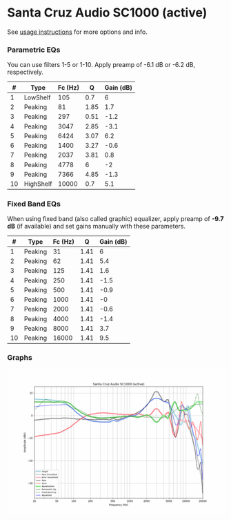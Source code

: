 # Santa Cruz Audio SC1000 (active)
See [usage instructions](https://github.com/jaakkopasanen/AutoEq#usage) for more options and info.

### Parametric EQs
You can use filters 1-5 or 1-10. Apply preamp of -6.1 dB or -6.2 dB, respectively.

|   # | Type      |   Fc (Hz) |    Q |   Gain (dB) |
|-----|-----------|-----------|------|-------------|
|   1 | LowShelf  |       105 | 0.7  |         6   |
|   2 | Peaking   |        81 | 1.85 |         1.7 |
|   3 | Peaking   |       297 | 0.51 |        -1.2 |
|   4 | Peaking   |      3047 | 2.85 |        -3.1 |
|   5 | Peaking   |      6424 | 3.07 |         6.2 |
|   6 | Peaking   |      1400 | 3.27 |        -0.6 |
|   7 | Peaking   |      2037 | 3.81 |         0.8 |
|   8 | Peaking   |      4778 | 6    |        -2   |
|   9 | Peaking   |      7366 | 4.85 |        -1.3 |
|  10 | HighShelf |     10000 | 0.7  |         5.1 |

### Fixed Band EQs
When using fixed band (also called graphic) equalizer, apply preamp of **-9.7 dB** (if available) and set gains manually with these parameters.

|   # | Type    |   Fc (Hz) |    Q |   Gain (dB) |
|-----|---------|-----------|------|-------------|
|   1 | Peaking |        31 | 1.41 |         6   |
|   2 | Peaking |        62 | 1.41 |         5.4 |
|   3 | Peaking |       125 | 1.41 |         1.6 |
|   4 | Peaking |       250 | 1.41 |        -1.5 |
|   5 | Peaking |       500 | 1.41 |        -0.9 |
|   6 | Peaking |      1000 | 1.41 |        -0   |
|   7 | Peaking |      2000 | 1.41 |        -0.6 |
|   8 | Peaking |      4000 | 1.41 |        -1.4 |
|   9 | Peaking |      8000 | 1.41 |         3.7 |
|  10 | Peaking |     16000 | 1.41 |         9.5 |

### Graphs
![](./Santa%20Cruz%20Audio%20SC1000%20(active).png)
